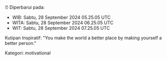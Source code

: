 ⏰ Diperbarui pada:
- WIB: Sabtu, 28 September 2024 05.25.05 UTC
- WITA: Sabtu, 28 September 2024 06.25.05 UTC
- WIT: Sabtu, 28 September 2024 07.25.05 UTC

Kutipan Inspiratif:
"You make the world a better place by making yourself a better person."


Kategori: motivational

